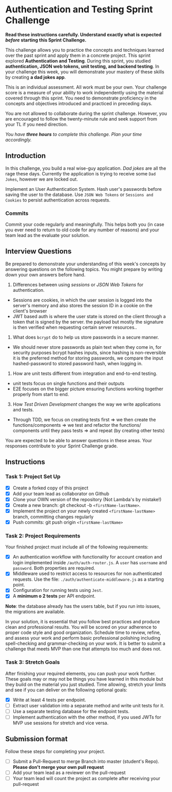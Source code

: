 # Authentication and Testing Sprint Challenge

**Read these instructions carefully. Understand exactly what is expected _before_ starting this Sprint Challenge.**

This challenge allows you to practice the concepts and techniques learned over the past sprint and apply them in a concrete project. This sprint explored **Authentication and Testing**. During this sprint, you studied **authentication, JSON web tokens, unit testing, and backend testing**. In your challenge this week, you will demonstrate your mastery of these skills by creating **a dad jokes app**.

This is an individual assessment. All work must be your own. Your challenge score is a measure of your ability to work independently using the material covered through this sprint. You need to demonstrate proficiency in the concepts and objectives introduced and practiced in preceding days.

You are not allowed to collaborate during the sprint challenge. However, you are encouraged to follow the twenty-minute rule and seek support from your TL if you need direction.

_You have **three hours** to complete this challenge. Plan your time accordingly._

## Introduction

In this challenge, you build a real wise-guy application. _Dad jokes_ are all the rage these days. Currently the application is trying to receive some `Dad Jokes`, however we are locked out.

Implement an User Authentication System. Hash user's passwords before saving the user to the database. Use `JSON Web Tokens` or `Sessions and Cookies` to persist authentication across requests.

### Commits

Commit your code regularly and meaningfully. This helps both you (in case you ever need to return to old code for any number of reasons) and your team lead as the evaluate your solution.

## Interview Questions

Be prepared to demonstrate your understanding of this week's concepts by answering questions on the following topics. You might prepare by writing down your own answers before hand.

1. Differences between using _sessions_ or _JSON Web Tokens_ for authentication.

-   Sessions are cookies, in which the user session is logged into the server's memory and also stores the session ID in a cookie on the client's browser
-   JWT based auth is where the user state is stored on the client through a token that is signed by the server. the payload but mostly the signature is then verified when requesting certain server resources..

1. What does `bcrypt` do to help us store passwords in a secure manner.

-   We should never store passwords as plain text when they come in, for security purposes bcrypt hashes inputs, since hashing is non-reversible it is the preferred method for storing passwords, we compare the input hashed-password to stored password hash, when logging in.

1. How are unit tests different from integration and end-to-end testing.

-   unit tests focus on single functions and their outputs
-   E2E focuses on the bigger picture ensuring functions working together properly from start to end.

3. How _Test Driven Development_ changes the way we write applications and tests.

-   Through TDD, we focus on creating tests first => we then create the functions/components => we test and refactor the functions/ components until they pass tests => and repeat (by creating other tests)

You are expected to be able to answer questions in these areas. Your responses contribute to your Sprint Challenge grade.

## Instructions

### Task 1: Project Set Up

-   [x] Create a forked copy of this project
-   [x] Add your team lead as collaborator on Github
-   [x] Clone your OWN version of the repository (Not Lambda's by mistake!)
-   [x] Create a new branch: git checkout -b `<firstName-lastName>`.
-   [x] Implement the project on your newly created `<firstName-lastName>` branch, committing changes regularly
-   [x] Push commits: git push origin `<firstName-lastName>`

### Task 2: Project Requirements

Your finished project must include all of the following requirements:

-   [x] An authentication workflow with functionality for account creation and login implemented inside `/auth/auth-router.js`. A `user` has `username` and `password`. Both properties are required.
-   [x] Middleware used to restrict access to resources for non authenticated requests. Use the file: `./auth/authenticate-middleware.js` as a starting point.
-   [x] Configuration for running tests using `Jest`.
-   [x] A **minimum o 2 tests** per API endpoint.

**Note**: the database already has the users table, but if you run into issues, the migrations are available.

In your solution, it is essential that you follow best practices and produce clean and professional results. You will be scored on your adherence to proper code style and good organization. Schedule time to review, refine, and assess your work and perform basic professional polishing including spell-checking and grammar-checking on your work. It is better to submit a challenge that meets MVP than one that attempts too much and does not.

### Task 3: Stretch Goals

After finishing your required elements, you can push your work further. These goals may or may not be things you have learned in this module but they build on the material you just studied. Time allowing, stretch your limits and see if you can deliver on the following optional goals:

-   [x] Write at least 4 tests per endpoint.
-   [ ] Extract user validation into a separate method and write unit tests for it.
-   [ ] Use a separate testing database for the endpoint tests.
-   [ ] Implement authentication with the other method, if you used JWTs for MVP use sessions for stretch and vice versa.

## Submission format

Follow these steps for completing your project.

-   [ ] Submit a Pull-Request to merge <firstName-lastName> Branch into master (student's Repo). **Please don't merge your own pull request**
-   [ ] Add your team lead as a reviewer on the pull-request
-   [ ] Your team lead will count the project as complete after receiving your pull-request
